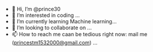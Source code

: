 - 👋 Hi, I’m @prince30
- 👀 I’m interested in coding ...
- 🌱 I’m currently learning Machine learning...
- 💞️ I’m looking to collaborate on ...
- 📫 How to reach me caan be tedious right now: mail me (princestm1532000@gmail.com) ...

<!---
prince0786/prince0786 is a ✨ special ✨ repository because its `README.md` (this file) appears on your GitHub profile.
You can click the Preview link to take a look at your changes.
--->
